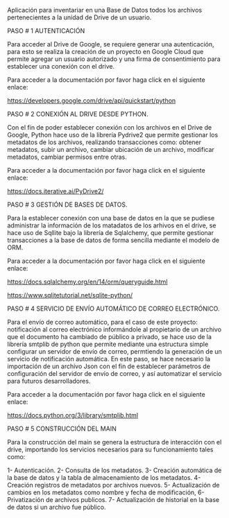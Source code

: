 Aplicación para inventariar en una Base de Datos todos los archivos pertenecientes a la unidad de Drive de un usuario.

PASO # 1 AUTENTICACIÓN

Para acceder al Drive de Google, se requiere generar una autenticación, para esto se realiza la creación de un proyecto en Google Cloud que permite agregar un usuario autorizado y una firma de consentimiento para establecer una conexión con el drive.

Para acceder a la documentación por favor haga click en el siguiente enlace: 

https://developers.google.com/drive/api/quickstart/python

PASO # 2 CONEXIÓN AL DRIVE DESDE PYTHON.

Con el fin de poder establecer conexión con los archivos en el Drive de Google, Python hace uso de la librería Pydrive2 que permite gestionar los metadatos de los archivos, realizando transacciones como: obtener metadatos, subir un archivo, cambiar ubicación de un archivo, modificar metadatos, cambiar permisos entre otras.

Para acceder a la documentación por favor haga click en el siguiente enlace: 

https://docs.iterative.ai/PyDrive2/

PASO # 3 GESTIÓN DE BASES DE DATOS.

Para la establecer conexión con una base de datos en la que se pudiese administrar la información de los matadatos de los arhivos en el drive, se hace uso de Sqllite bajo la librería de Sqlalchemy, que permite gestionar transacciones a la base de datos de forma sencilla mediante el modelo de ORM. 

Para acceder a la documentación por favor haga click en el siguiente enlace: 

https://docs.sqlalchemy.org/en/14/orm/queryguide.html

https://www.sqlitetutorial.net/sqlite-python/

PASO # 4 SERVICIO DE ENVÍO AUTOMÁTICO DE CORREO ELECTRÓNICO.

Para el envío de correo automático, para el caso de este proyecto: notificación al correo electrónico informándole al propietario de un archivo que el documento ha cambiado de público a privado, se hace uso de la librería smtplib de python que permite mediante una estructura simple configurar un servidor de envío de correo, permtiendo la generación de un servicio de notificación automática.
En este paso, se hace necesario la importación de un archivo Json con el fin de establecer parámetros de configuración del servidor de envío de correo, y así automatizar el servicio para futuros desarrolladores.

Para acceder a la documentación por favor haga click en el siguiente enlace: 

https://docs.python.org/3/library/smtplib.html

PASO # 5 CONSTRUCCIÓN DEL MAIN

Para la construcción del main se genera la estructura de interacción con el drive, importando los servicios necesarios para su funcionamiento tales como: 

1- Autenticación.
2- Consulta de los metadatos.
3- Creación automática de la base de datos y la tabla de almacenamiento de los metadatos.
4- Creación registros de metadatos por archivos nuevos.
5- Actualización de cambios en los metadatos como nombre y fecha de modificación,
6- Privatización de archivos publicos.
7- Actualización de historial en la base de datos si un archivo fue público.
